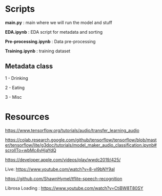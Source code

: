 # Scripts 

**main.py** : main where we will run the model and stuff 

**EDA.ipynb** : EDA script for metadata and sorting 

**Pre-processing.ipynb** : Data pre-processing 

**Training.ipynb** : training dataset 



## Metadata class

1 - Drinking 

2 - Eating 

3 - Misc

# Resources 

https://www.tensorflow.org/tutorials/audio/transfer_learning_audio 

https://colab.research.google.com/github/tensorflow/tensorflow/blob/master/tensorflow/lite/g3doc/tutorials/model_maker_audio_classification.ipynb#scrollTo=wbMc4vHjaYdQ

https://developer.apple.com/videos/play/wwdc2019/425/ 



Live: https://www.youtube.com/watch?v=8-vl9bNY9aI 

https://github.com/ShawnHymel/tflite-speech-recognition 

Librosa Loading : https://www.youtube.com/watch?v=CtiBW8T80SY 

